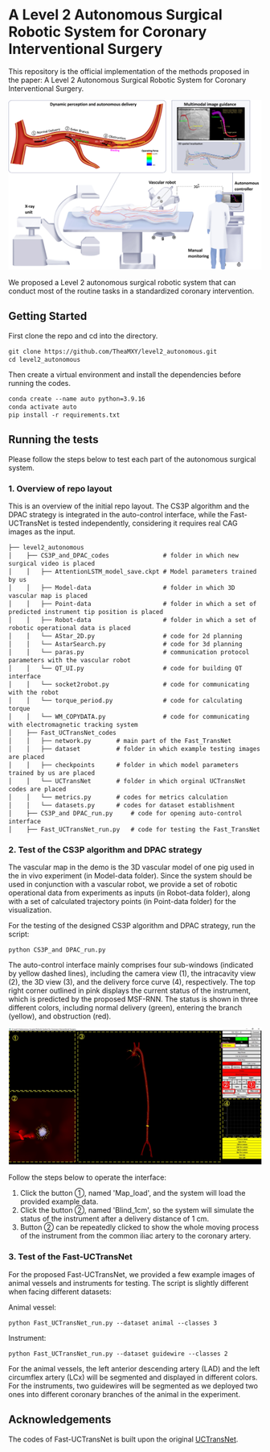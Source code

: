 # A Level 2 Autonomous Surgical Robotic System for Coronary Interventional Surgery

This repository is the official implementation of the methods proposed in the paper: A Level 2 Autonomous Surgical Robotic System for Coronary Interventional Surgery.

![image](https://github.com/TheaM-xxxx/level2_autonomous/blob/master/overview.jpg)

We proposed a Level 2 autonomous surgical robotic system that can conduct most of the routine tasks in a standardized coronary intervention.

## Getting Started

First clone the repo and cd into the directory.
```shell
git clone https://github.com/TheaMXY/level2_autonomous.git
cd level2_autonomous
```
Then create a virtual environment and install the dependencies before running the codes.
```shell
conda create --name auto python=3.9.16
conda activate auto 
pip install -r requirements.txt
```

## Running the tests
Please follow the steps below to test each part of the autonomous surgical system.

### 1. Overview of repo layout
This is an overview of the initial repo layout. The CS3P algorithm and the DPAC strategy is integrated in the auto-control interface, 
while the Fast-UCTransNet is tested independently, considering it requires real CAG images as the input.
```
├── level2_autonomous                      
│    ├── CS3P_and_DPAC_codes               # folder in which new surgical video is placed
│    │   ├── AttentionLSTM_model_save.ckpt # Model parameters trained by us
│    │   ├── Model-data                    # folder in which 3D vascular map is placed              
│    │   ├── Point-data                    # folder in which a set of predicted instrument tip position is placed
│    │   ├── Robot-data                    # folder in which a set of robotic operational data is placed     
│    │   └── AStar_2D.py                   # code for 2d planning
│    │   └── AstarSearch.py                # code for 3d planning
│    │   └── paras.py                      # communication protocol parameters with the vascular robot 
│    │   └── QT_UI.py                      # code for building QT interface
│    │   └── socket2robot.py               # code for communicating with the robot
│    │   └── torque_period.py              # code for calculating torque
│    │   └── WM_COPYDATA.py                # code for communicating with electromagnetic tracking system
│    ├── Fast_UCTransNet_codes             
│    │   ├── network.py       # main part of the Fast_TransNet
│    │   ├── dataset          # folder in which example testing images are placed
│    │   ├── checkpoints      # folder in which model parameters trained by us are placed      
│    │   └── UCTransNet       # folder in which orginal UCTransNet codes are placed      
│    │   └── metrics.py       # codes for metrics calculation
│    │   └── datasets.py      # codes for dataset establishment
│    ├── CS3P_and DPAC_run.py     # code for opening auto-control interface
│    ├── Fast_UCTransNet_run.py   # code for testing the Fast_TransNet
```

### 2. Test of the CS3P algorithm and DPAC strategy
The vascular map in the demo is the 3D vascular model of one pig used in the in vivo experiment (in Model-data folder). Since the system should be used in conjunction with a vascular robot, we provide a set of robotic operational data from experiments as inputs (in Robot-data folder), along with a set of calculated trajectory points (in Point-data folder) for the visualization.

For the testing of the designed CS3P algorithm and DPAC strategy, run the script:
```Shell
python CS3P_and DPAC_run.py 
```
The auto-control interface mainly comprises four sub-windows (indicated by yellow dashed lines), including the camera view (1), the intracavity view (2), the 3D view (3), and the delivery force curve (4), respectively. The top right corner outlined in pink displays the current status of the instrument, which is predicted by the proposed MSF-RNN. The status is shown in three different colors, including normal delivery (green), entering the branch (yellow), and obstruction (red).

![image](https://github.com/TheaM-xxxx/level2_autonomous/blob/master/interface.jpg)

Follow the steps below to operate the interface:
1. Click the button ①, named 'Map_load', and the system will load the provided example data.
2. Click the button ②, named 'Blind_1cm', so the system will simulate the status of the instrument after a delivery distance of 1 cm.
3. Button ② can be repeatedly clicked to show the whole moving process of the instrument from the common iliac artery to the coronary artery.


### 3. Test of the Fast-UCTransNet

For the proposed Fast-UCTransNet, we provided a few example images of animal vessels and instruments for testing. The script is slightly different when facing different datasets:

Animal vessel:
```Shell
python Fast_UCTransNet_run.py --dataset animal --classes 3
```
Instrument:
```Shell
python Fast_UCTransNet_run.py --dataset guidewire --classes 2
```
For the animal vessels, the left anterior descending artery (LAD) and the left circumflex artery (LCx) will be segmented and displayed in different colors. For the instruments, two guidewires will be segmented as we deployed two ones into different coronary branches of the animal in the experiment.

## Acknowledgements
The codes of Fast-UCTransNet is built upon the original [UCTransNet](https://github.com/McGregorWwww/UCTransNet).
